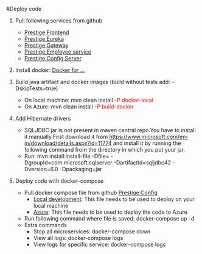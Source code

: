#Deploy code

1. Pull following services from github
    * [Prestige Frontend](https://github.com/Ordineo/prestige-frontend)
    * [Prestige Eureka](https://github.com/Ordineo/prestige-eureka)
    * [Prestige Gateway](https://github.com/Ordineo/prestige-gateway)
    * [Prestige Employee service](https://github.com/Ordineo/prestige-employee-core-service)
    * [Prestige Config Server](https://github.com/ordina-jworks/prestige-config-server)  
    
    
2. Install docker: [Docker for ...](https://docs.docker.com/engine/installation/)  


3. Build java artifact and docker images (build without tests add: -DskipTests=true) 
    * On local machine: mvn clean install  <span style="color: red">-P docker-local</span>
    * On Azure: mvn clean install  <span style="color: red">-P build-docker</span>  
    

4. Add Hibernate drivers
    * SQLJDBC  jar is not present in maven central repo.You have to install it manually.First download it from https://www.microsoft.com/en-in/download/details.aspx?id=11774 and install it by running the following command from the directory in which you put your jar.
    * Run: mvn install:install-file -Dfile=<PathToJar> -DgroupId=com.microsoft.sqlserver -DartifactId=sqljdbc42 -Dversion=6.0 -Dpackaging=jar  
    

5. Deploy code with docker-compose
    * Pull docker compose file from github [Prestige Config](https://github.com/ordina-jworks/prestige-config)
        * [Local development](https://github.com/ordina-jworks/prestige-config/tree/master/DockerComposeForLocalDeveloment): This file needs to be used to deploy on your local machine
        * [Azure](https://github.com/ordina-jworks/prestige-config/tree/master/DockerComposeForAzure): This file needs to be used to deploy the code to Azure
    * Run following command where file is saved: docker-compose up -d
    * Extra commands
        * Stop all microservices: docker-compose down
        * View all logs: docker-compose logs
        * View logs for specific service: docker-compose logs <service-name>